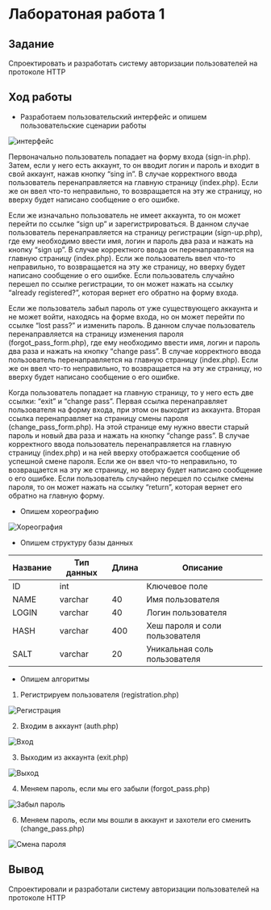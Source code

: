 # Лаборатоная работа 1
## Задание
Спроектировать и разработать систему авторизации пользователей на протоколе HTTP
## Ход работы
- Разработаем пользовательский интерфейс и опишем пользовательские сценарии работы

![интерфейс](https://user-images.githubusercontent.com/119607566/209464216-8f284e44-d6e5-41cd-a9f8-32b4823894cc.png)


Первоначально пользователь попадает на форму входа (sign-in.php). Затем, если у него есть аккаунт, то он вводит логин и пароль и входит в свой аккаунт, нажав кнопку “sing in”. В случае корректного ввода пользователь перенаправляется на главную страницу (index.php). Если же он ввел что-то неправильно, то возвращается на эту же страницу, но вверху будет написано сообщение о его ошибке.

Если же изначально пользователь не имеет аккаунта, то он может перейти по ссылке “sign up” и зарегистрироваться. В данном случае пользователь перенаправляется на страницу регистрации (sign-up.php), где ему необходимо ввести имя, логин и пароль два раза и нажать на кнопку “sign up”. В случае корректного ввода он перенаправляется на главную страницу (index.php). Если же пользователь ввел что-то неправильно, то возвращается на эту же страницу, но вверху будет написано сообщение о его ошибке. Если пользователь случайно перешел по ссылке регистрации, то он может нажать на ссылку “already registered?”, которая вернет его обратно на форму входа.

Если же пользователь забыл пароль от уже существующего аккаунта и не может войти, находясь на форме входа, но он может перейти по ссылке “lost pass?” и изменить пароль. В данном случае пользователь перенаправляется на страницу изменения пароля (forgot_pass_form.php), где ему необходимо ввести имя, логин и пароль два раза и нажать на кнопку “change pass”. В случае корректного ввода пользователь перенаправляется на главную страницу (index.php). Если же он ввел что-то неправильно, то возвращается на эту же страницу, но вверху будет написано сообщение о его ошибке.

Когда пользователь попадает на главную страницу, то у него есть две ссылки: “exit” и “change pass”. Первая ссылка перенаправляет пользователя на форму входа, при этом он выходит из аккаунта. Вторая ссылка перенаправляет на страницу смены пароля (change_pass_form.php). На этой странице ему нужно ввести старый пароль и новый два раза и нажать на кнопку “change pass”. В случае корректного ввода пользователь перенаправляется на главную страницу (index.php) и на ней вверху отображается сообщение об успешной смене пароля. Если же он ввел что-то неправильно, то возвращается на эту же страницу, но вверху будет написано сообщение о его ошибке. Если пользователь случайно перешел по ссылке смены пароля, то он может нажать на ссылку “return”, которая вернет его обратно на главную форму.


- Опишем хореографию

![Хореография](https://user-images.githubusercontent.com/119607566/209464273-532268af-1a89-458d-8ca2-ebc61b09afd8.png)


- Опишем структуру базы данных

| Название | Тип данных | Длина | Описание                                          |
|----------|------------|-------|---------------------------------------------------|
| ID       | int        |       | Ключевое поле                                     |
| NAME     | varchar    | 40    | Имя пользователя                                  |
| LOGIN    | varchar    | 40    | Логин пользователя                                |
| HASH     | varchar    | 400   | Хеш пароля и соли пользователя                    |
| SALT     | varchar    | 20    | Уникальная соль пользователя                      |

- Опишем алгоритмы 

1. Регистрируем пользователя (registration.php)

 
 ![Регистрация](https://user-images.githubusercontent.com/119607566/209464268-e3dcd225-a908-402f-9621-d72231800feb.png)

  
  2. Входим в аккаунт (auth.php)
  
  ![Вход](https://user-images.githubusercontent.com/119607566/209464276-b6e757de-d6e8-49d0-8788-b0d104ce7f21.png)

  
  3. Выходим из аккаунта (exit.php)
  
  ![Выход](https://user-images.githubusercontent.com/119607566/209464281-c73e605e-63fe-410d-a350-6f5cf12e1e9d.png)

  
  4. Меняем пароль, если мы его забыли (forgot_pass.php)
  
  ![Забыл пароль](https://user-images.githubusercontent.com/119607566/209464285-5bd58bc6-897e-4f7c-92a0-0d748773e8e2.png)

  
  6. Меняем пароль, если мы вошли в аккаунт и захотели его сменить (change_pass.php)
  
  ![Смена пароля](https://user-images.githubusercontent.com/119607566/209464290-42658ff1-dd6b-422d-bb70-237692416950.png)


## Вывод
Спроектировали и разработали систему авторизации пользователей на протоколе HTTP
